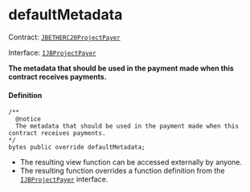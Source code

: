 # defaultMetadata

Contract: [`JBETHERC20ProjectPayer`](/v4/deprecated/v2/contracts/or-utilities/jbetherc20projectpayer/README.md)

Interface: [`IJBProjectPayer`](/v4/deprecated/v2/interfaces/ijbprojectpayer.md)

**The metadata that should be used in the payment made when this contract receives payments.**

#### Definition

```
/**
  @notice
  The metadata that should be used in the payment made when this contract receives payments.
*/
bytes public override defaultMetadata;
```

* The resulting view function can be accessed externally by anyone.
* The resulting function overrides a function definition from the [`IJBProjectPayer`](/v4/deprecated/v2/interfaces/ijbprojectpayer.md) interface.
